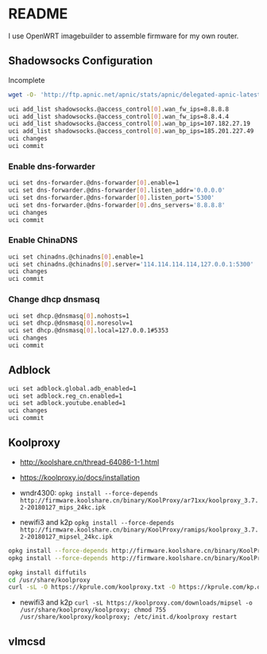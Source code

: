 # README

I use OpenWRT imagebuilder to assemble firmware for my own router.

## Shadowsocks Configuration

Incomplete

```bash
wget -O- 'http://ftp.apnic.net/apnic/stats/apnic/delegated-apnic-latest' | awk -F\| '/CN\|ipv4/ { printf("%s/%d\n", $4, 32-log($5)/log(2)) }' > /etc/chinadns_chnroute.txt

uci add_list shadowsocks.@access_control[0].wan_fw_ips=8.8.8.8
uci add_list shadowsocks.@access_control[0].wan_fw_ips=8.8.4.4
uci add_list shadowsocks.@access_control[0].wan_bp_ips=107.182.27.19
uci add_list shadowsocks.@access_control[0].wan_bp_ips=185.201.227.49
uci changes
uci commit
```

### Enable dns-forwarder

```bash
uci set dns-forwarder.@dns-forwarder[0].enable=1
uci set dns-forwarder.@dns-forwarder[0].listen_addr='0.0.0.0'
uci set dns-forwarder.@dns-forwarder[0].listen_port='5300'
uci set dns-forwarder.@dns-forwarder[0].dns_servers='8.8.8.8'
uci changes
uci commit
```

### Enable ChinaDNS

```bash
uci set chinadns.@chinadns[0].enable=1
uci set chinadns.@chinadns[0].server='114.114.114.114,127.0.0.1:5300'
uci changes
uci commit
```

### Change dhcp dnsmasq

```bash
uci set dhcp.@dnsmasq[0].nohosts=1
uci set dhcp.@dnsmasq[0].noresolv=1
uci set dhcp.@dnsmasq[0].local=127.0.0.1#5353
uci changes
uci commit
```

## Adblock

```bash
uci set adblock.global.adb_enabled=1
uci set adblock.reg_cn.enabled=1
uci set adblock.youtube.enabled=1
uci changes
uci commit
```

## Koolproxy

- <http://koolshare.cn/thread-64086-1-1.html>
- <https://koolproxy.io/docs/installation>

- wndr4300: `opkg install --force-depends http://firmware.koolshare.cn/binary/KoolProxy/ar71xx/koolproxy_3.7.2-20180127_mips_24kc.ipk`
- newifi3 and k2p `opkg install --force-depends http://firmware.koolshare.cn/binary/KoolProxy/ramips/koolproxy_3.7.2-20180127_mipsel_24kc.ipk`

```bash
opkg install --force-depends http://firmware.koolshare.cn/binary/KoolProxy/luci/luci-app-koolproxy_2.0-1_all.ipk
opkg install --force-depends http://firmware.koolshare.cn/binary/KoolProxy/luci/luci-i18n-koolproxy-zh-cn_2.0-1_all.ipk

opkg install diffutils
cd /usr/share/koolproxy
curl -sL -O https://kprule.com/koolproxy.txt -O https://kprule.com/kp.dat -O https://kprule.com/daily.txt
```

- newifi3 and k2p `curl -sL https://koolproxy.com/downloads/mipsel -o /usr/share/koolproxy/koolproxy; chmod 755 /usr/share/koolproxy/koolproxy; /etc/init.d/koolproxy restart`

## vlmcsd
